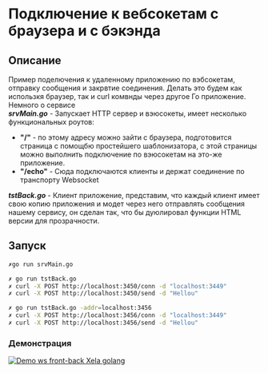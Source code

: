 # Подключение к вебсокетам с браузера и с бэкэнда
## Описание
Пример поделючения к удаленному приложению по вэбсокетам, отправку сообщения и закрвтие соединения. Делать это будем как использкя браузер, так и curl комвнды через другое Го приложение.  
Немного о сервисе   
___srvMain.go___ - Запускает HTTP сервер и вэюсокеты, имеет несколько функциональных роутов:
- __"/"__ - по этому адресу можно зайти с браузера, подготовится страница с помощбю простейшего шаблонизатора, с этой страницы можно выполнить подключение по вэюсокетам на это-же приложение.
- __"/echo"__ - Сюда подключаются клиенты и держат соединение по транспорту Websocket  

___tstBack.go___ - Клиент приложение, представим, что каждый клиент имеет свою копию приложения и модет через него отправлять сообщения нашему сервису, он сделан так, что бы дуюлировал функции HTML версии для прозрачности.

## Запуск
```sh
✗go run srvMain.go
```
```sh
✗ go run tstBack.go
✗ curl -X POST http://localhost:3450/conn -d "localhost:3449"
✗ curl -X POST http://localhost:3450/send -d "Hellou"
```
```sh
✗ go run tstBack.go -addr=localhost:3456
✗ curl -X POST http://localhost:3456/conn -d "localhost:3449"
✗ curl -X POST http://localhost:3456/send -d "Hellou"
```

### Демонстрация
[![Demo ws front-back Xela golang](./_res/ws-front-back-go-example.gif)](./_res/ws-front-back-go-example.gif)
